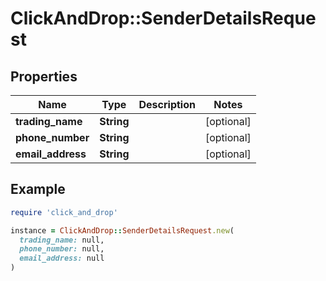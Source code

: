# ClickAndDrop::SenderDetailsRequest

## Properties

| Name | Type | Description | Notes |
| ---- | ---- | ----------- | ----- |
| **trading_name** | **String** |  | [optional] |
| **phone_number** | **String** |  | [optional] |
| **email_address** | **String** |  | [optional] |

## Example

```ruby
require 'click_and_drop'

instance = ClickAndDrop::SenderDetailsRequest.new(
  trading_name: null,
  phone_number: null,
  email_address: null
)
```

